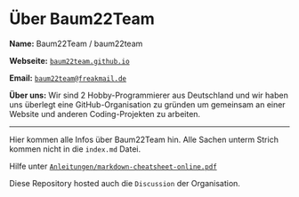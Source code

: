 # Über Baum22Team

**Name:** Baum22Team / baum22team

**Webseite:** [`baum22team.github.io`](https://baum22team.github.io)

**Email:** [`baum22team@freakmail.de`](mailto:baum22team@freakmail.de)

**Über uns:** Wir sind 2 Hobby-Programmierer aus Deutschland und wir haben uns überlegt eine GitHub-Organisation zu gründen um gemeinsam an einer Website und anderen Coding-Projekten zu arbeiten.

------------------------------------------------------------------------------------------------------------------------------------------------------------------

Hier kommen alle Infos über Baum22Team hin. Alle Sachen unterm Strich kommen nicht in die `index.md` Datei.

Hilfe unter [`Anleitungen/markdown-cheatsheet-online.pdf`](https://github.com/test22team/Anleitungen/blob/main/markdown-cheatsheet-online.pdf)

Diese Repository hosted auch die `Discussion` der Organisation.
